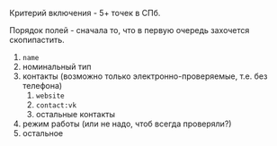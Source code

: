 Критерий включения - 5+ точек в СПб.

Порядок полей - сначала то, что в первую очередь захочется скопипастить.

1. `name`
2. номинальный тип
3. контакты (возможно только электронно-проверяемые, т.е. без телефона)
	1. `website`
	2. `contact:vk`
	3. остальные контакты
4. режим работы (или не надо, чтоб всегда проверяли?)
5. остальное
